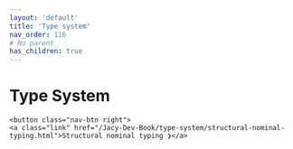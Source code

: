 ```yaml
---
layout: 'default'
title: 'Type system'
nav_order: 116
# No parent
has_children: true
---
```


# Type System
<div class="nav-btn-block">
    
    <button class="nav-btn right">
    <a class="link" href="/Jacy-Dev-Book/type-system/structural-nominal-typing.html">Structural nominal typing ❯</a>
</button>

</div>
